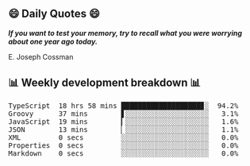 ## 😄 Daily Quotes 😄

_**If you want to test your memory, try to recall what you were worrying about one year ago today.**_

E. Joseph Cossman



## 📊 Weekly development breakdown 📊

<pre>TypeScript  18 hrs 58 mins ███████████████████▊░  94.2%
Groovy      37 mins        ▋░░░░░░░░░░░░░░░░░░░░   3.1%
JavaScript  19 mins        ▎░░░░░░░░░░░░░░░░░░░░   1.6%
JSON        13 mins        ▏░░░░░░░░░░░░░░░░░░░░   1.1%
XML         0 secs         ░░░░░░░░░░░░░░░░░░░░░   0.0%
Properties  0 secs         ░░░░░░░░░░░░░░░░░░░░░   0.0%
Markdown    0 secs         ░░░░░░░░░░░░░░░░░░░░░   0.0%</pre>